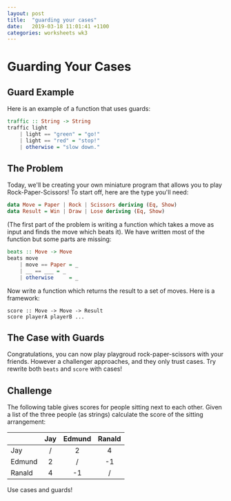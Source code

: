 ```yaml
---
layout: post
title:  "guarding your cases"
date:   2019-03-18 11:01:41 +1100
categories: worksheets wk3
---
```


# Guarding Your Cases 

## Guard Example
Here is an example of a function that uses guards:
```haskell
traffic :: String -> String
traffic light
    | light == "green" = "go!"
    | light == "red" = "stop!"
    | otherwise = "slow down."
```

## The Problem

Today, we'll be creating your own miniature program that allows you to play Rock-Paper-Scissors! To start off, here are the type you'll need:
```haskell
data Move = Paper | Rock | Scissors deriving (Eq, Show)
data Result = Win | Draw | Lose deriving (Eq, Show)
```
(The first part of the problem is writing a function which takes a move as input and finds the move which beats it). We have written most of the function but some parts are missing:

```haskell
beats :: Move -> Move
beats move
    | move == Paper = _
    | __ == ___ = _
    | otherwise     = _
```

Now write a function which returns the result to a set of moves. Here is a framework:

```
score :: Move -> Move -> Result
score playerA playerB ...
```

## The Case with Guards
Congratulations, you can now play playgroud rock-paper-scissors with your friends. However a challenger approaches, and they only trust cases. Try rewrite both ```beats``` and ```score``` with cases!

## Challenge
The following table gives scores for people sitting next to each other. Given a list of the three people (as strings) calculate the score of the sitting arrangement:

|        | Jay | Edmund | Ranald |
| ------ |:---:|:------:|:------:|
| Jay    | /   | 2      | 4      |
| Edmund | 2   | /      | -1     |
| Ranald | 4   | -1     | /      |

Use cases and guards!
